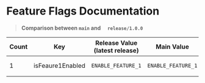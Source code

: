 # Feature Flags Documentation

> **Comparison between `main` and `  release/1.0.0`**

| Count | Key | Release Value (latest release) | Main Value | Status |
|-------|-----|-------------------------------|------------|--------|
| 1 | isFeaure1Enabled | `ENABLE_FEATURE_1` | `ENABLE_FEATURE_1` | **Unchanged ⚪** |

